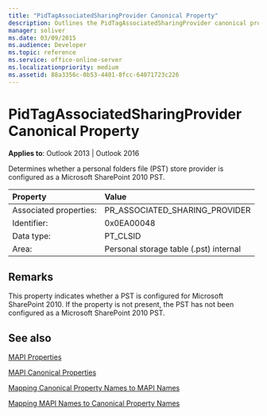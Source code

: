 ```yaml
---
title: "PidTagAssociatedSharingProvider Canonical Property"
description: Outlines the PidTagAssociatedSharingProvider canonical property, which determines whether a PST store provider is configured as a Microsoft SharePoint 2010 PST.
manager: soliver
ms.date: 03/09/2015
ms.audience: Developer
ms.topic: reference
ms.service: office-online-server
ms.localizationpriority: medium
ms.assetid: 88a3356c-0b53-4401-8fcc-64071723c226
---
```


# PidTagAssociatedSharingProvider Canonical Property

  
  
**Applies to**: Outlook 2013 | Outlook 2016 
  
Determines whether a personal folders file (PST) store provider is configured as a Microsoft SharePoint 2010 PST.
  
|Property|Value|
|:-----|:-----|
|Associated properties:  <br/> |PR_ASSOCIATED_SHARING_PROVIDER  <br/> |
|Identifier:  <br/> |0x0EA00048  <br/> |
|Data type:  <br/> |PT_CLSID  <br/> |
|Area:  <br/> |Personal storage table (.pst) internal  <br/> |
   
## Remarks

This property indicates whether a PST is configured for Microsoft SharePoint 2010. If the property is not present, the PST has not been configured as a Microsoft SharePoint 2010 PST.
  
## See also



[MAPI Properties](mapi-properties.md)
  
[MAPI Canonical Properties](mapi-canonical-properties.md)
  
[Mapping Canonical Property Names to MAPI Names](mapping-canonical-property-names-to-mapi-names.md)
  
[Mapping MAPI Names to Canonical Property Names](mapping-mapi-names-to-canonical-property-names.md)

